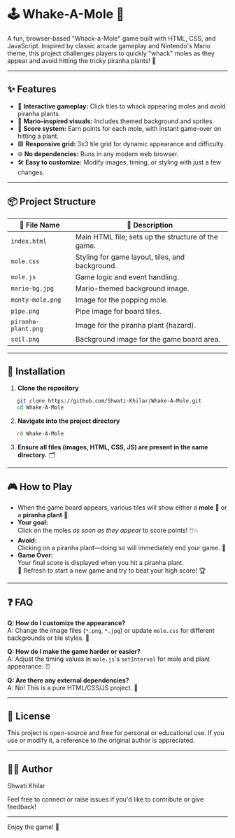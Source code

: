 # 🕹️ Whake-A-Mole 🎯

A fun, browser-based "Whack-a-Mole" game built with HTML, CSS, and JavaScript. Inspired by classic arcade gameplay and Nintendo's Mario theme, this project challenges players to quickly "whack" moles as they appear and avoid hitting the tricky piranha plants! 🌱

---

## ✨ Features

- 🐹 **Interactive gameplay:** Click tiles to whack appearing moles and avoid piranha plants.
- 🎨 **Mario-inspired visuals:** Includes themed background and sprites.
- 🏅 **Score system:** Earn points for each mole, with instant game-over on hitting a plant.
- 🟩 **Responsive grid:** 3x3 tile grid for dynamic appearance and difficulty.
- 🌐 **No dependencies:** Runs in any modern web browser.
- 🛠️ **Easy to customize:** Modify images, timing, or styling with just a few changes.

---

## 📦 Project Structure

| 📁 File Name          | 📄 Description                                          |
|----------------------|--------------------------------------------------------|
| `index.html`         | Main HTML file; sets up the structure of the game.     |
| `mole.css`           | Styling for game layout, tiles, and background.        |
| `mole.js`            | Game logic and event handling.                         |
| `mario-bg.jpg`       | Mario-themed background image.                         |
| `monty-mole.png`     | Image for the popping mole.                            |
| `pipe.png`           | Pipe image for board tiles.                            |
| `piranha-plant.png`  | Image for the piranha plant (hazard).                  |
| `soil.png`           | Background image for the game board area.              |

---

## 🔧 Installation

1. **Clone the repository**  
```bash
   git clone https://github.com/Shwati-Khilar/Whake-A-Mole.git
   cd Whake-A-Mole
```

2. **Navigate into the project directory**
```bash
   cd Whake-A-Mole
```

3. **Ensure all files (images, HTML, CSS, JS) are present in the same directory.** 🗂️

---


## 🎮 How to Play

- When the game board appears, various tiles will show either a **mole** 🐹 or a **piranha plant** 🌱.
- **Your goal:**  
Click on the moles *as soon as they appear* to score points! 🖱️💥
- **Avoid:**  
Clicking on a piranha plant—doing so will immediately end your game. 🚫
- **Game Over:**  
Your final score is displayed when you hit a piranha plant.  
🔁 Refresh to start a new game and try to beat your high score! 🏆

---


## ❓ FAQ

**Q: How do I customize the appearance?**  
A: Change the image files (`*.png`, `*.jpg`) or update `mole.css` for different backgrounds or tile styles. 🎨

**Q: How do I make the game harder or easier?**  
A: Adjust the timing values in `mole.js`'s `setInterval` for mole and plant appearance. ⏰

**Q: Are there any external dependencies?**  
A: No! This is a pure HTML/CSS/JS project. 🧩

---


## 📜 License

This project is open-source and free for personal or educational use. If you use or modify it, a reference to the original author is appreciated.

---
## 🙋‍♀️ Author

Shwati Khilar

Feel free to connect or raise issues if you'd like to contribute or give feedback!

---

Enjoy the game! 🎉
